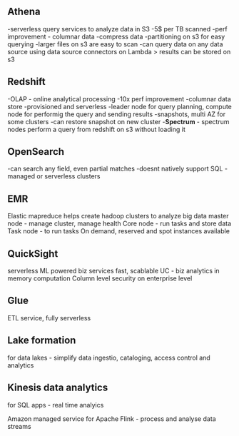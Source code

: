## Athena
-serverless query services to analyze data in S3
-5$ per TB scanned
-perf improvement - columnar data
-compress data
-partitioning on s3 for easy querying
-larger files on s3 are easy to scan
-can query data on any data source using data source connectors on Lambda > results can be stored on s3

## Redshift
-OLAP - online analytical processing
-10x perf improvement
-columnar data store
-provisioned and serverless
-leader node for query planning, compute node for performig the query and sending results
-snapshots, multi AZ for some clusters
-can restore snapshot on new cluster
-**Spectrum** - spectrum nodes perform a query from redshift on s3 without loading it

## OpenSearch
-can search any field, even partial matches
-doesnt natively support SQL
-managed or serverless clusters

## EMR
Elastic mapreduce
helps create hadoop clusters to analyze big data 
master node - manage cluster, manage health
Core node - run tasks and store data
Task node - to run tasks
On demand, reserved and spot instances available

## QuickSight
serverless ML powered biz services
fast, scablable
UC - biz analytics
in memory computation
Column level security on enterprise level

## Glue
ETL service, fully serverless

## Lake formation
for data lakes - simplify data ingestio, cataloging, access control and analytics

## Kinesis data analytics 
for SQL apps - real time analyics

Amazon managed service for Apache Flink - process and analyse data streams
